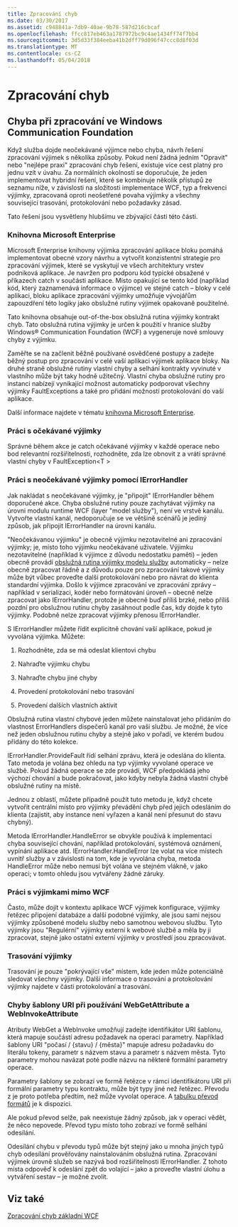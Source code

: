```yaml
---
title: Zpracování chyb
ms.date: 03/30/2017
ms.assetid: c948841a-7db9-40ae-9b78-587d216cbcaf
ms.openlocfilehash: ffcc817eb463a1787972bc9c4ae1434ff74f7bb4
ms.sourcegitcommit: 3d5d33f384eeba41b2dff79d096f47ccc8d8f03d
ms.translationtype: MT
ms.contentlocale: cs-CZ
ms.lasthandoff: 05/04/2018
---
```

# <a name="error-handling"></a>Zpracování chyb
## <a name="error-handling-in-windows-communication-foundation"></a>Chyba při zpracování ve Windows Communication Foundation  
 Když služba dojde neočekávané výjimce nebo chyba, návrh řešení zpracování výjimek s několika způsoby. Pokud není žádná jedním "Opravit" nebo "nejlépe praxi" zpracování chyb řešení, existuje více cest platný pro jednu vzít v úvahu. Za normálních okolností se doporučuje, že jeden implementovat hybridní řešení, které se kombinuje několik přístupů ze seznamu níže, v závislosti na složitosti implementace WCF, typ a frekvenci výjimky, zpracovaná oproti neošetřené povaha výjimky a všechny související trasování, protokolování nebo požadavky zásad.  
  
 Tato řešení jsou vysvětleny hlubšímu ve zbývající části této části.  
  
### <a name="the-microsoft-enterprise-library"></a>Knihovna Microsoft Enterprise  
 Microsoft Enterprise knihovny výjimka zpracování aplikace bloku pomáhá implementovat obecné vzory návrhu a vytvořit konzistentní strategie pro zpracování výjimek, které se vyskytují ve všech architektury vrstev podniková aplikace. Je navržen pro podporu kód typické obsažené v příkazech catch v součásti aplikace. Místo opakující se tento kód (například kód, který zaznamenává informace o výjimce) ve stejné catch – bloky v celé aplikaci, bloku aplikace zpracování výjimky umožňuje vývojářům zapouzdření této logiky jako obslužné rutiny výjimek opakovaně použitelné.  
  
 Tato knihovna obsahuje out-of-the-box obslužná rutina výjimky kontrakt chyb. Tato obslužná rutina výjimky je určen k použití v hranice služby Windows® Communication Foundation (WCF) a vygeneruje nové smlouvy chyby z výjimku.  
  
 Zaměřte se na začlenit běžně používané osvědčené postupy a zadejte běžný postup pro zpracování v celé vaší aplikaci výjimek aplikace bloky. Na druhé straně obslužné rutiny vlastní chyby a selhání kontrakty vyvinuté v vlastního může být taky hodně užitečný. Vlastní chyba obslužné rutiny pro instanci nabízejí vynikající možnost automaticky podporovat všechny výjimky FaultExceptions a také pro přidání možností protokolování do vaší aplikace.  
  
 Další informace najdete v tématu [knihovna Microsoft Enterprise](http://msdn.microsoft.com/library/ff632023.aspx).  
  
### <a name="dealing-with-expected-exceptions"></a>Práci s očekávané výjimky  
 Správné během akce je catch očekávané výjimky v každé operace nebo bod relevantní rozšiřitelnosti, rozhodněte, zda lze obnovit z a vrátí správné vlastní chyby v FaultException\<T >  
  
### <a name="dealing-with-unexpected-exceptions-using-an-ierrorhandler"></a>Práci s neočekávané výjimky pomocí IErrorHandler  
 Jak nakládat s neočekávané výjimky, je "připojit" IErrorHandler během doporučené akce. Chyba obslužné rutiny pouze zachytávat výjimky na úrovni modulu runtime WCF (layer "model služby"), není ve vrstvě kanálu. Vytvořte vlastní kanál, nedoporučuje se ve většině scénářů je jediný způsob, jak připojit IErrorHandler na úrovni kanálu.  
  
 "Neočekávanou výjimku" je obecně výjimku nezotavitelné ani zpracování výjimky; je, místo toho výjimku neočekávané uživatele. Výjimku nezotavitelné (například k výjimce z důvodu nedostatku paměti) – jeden obecně provádí [obslužná rutina výjimky modelu služby](http://msdn.microsoft.com/library/system.servicemodel.dispatcher.exceptionhandler.aspx) automaticky – nelze obecně zpracovat řádně a z důvodu pouze pro zpracování takové výjimky může být vůbec proveďte další protokolování nebo pro návrat do klienta standardní výjimka. Došlo k výjimce zpracování ve zpracování zprávy – například v serializaci, kodér nebo formátování úroveň – obecně nelze zpracovat jako IErrorHandler, protože je obecně buď příliš brzké, nebo příliš pozdní pro obslužnou rutinu chyby zasáhnout podle čas, kdy dojde k tyto výjimky. Podobně nelze zpracovat výjimky přenosu IErrorHandler.  
  
 S IErrorHandler můžete řídit explicitně chování vaší aplikace, pokud je vyvolána výjimka. Můžete:  
  
1.  Rozhodněte, zda se má odeslat klientovi chybu  
  
2.  Nahraďte výjimku chybu  
  
3.  Nahraďte chybu jiné chyby  
  
4.  Provedení protokolování nebo trasování  
  
5.  Provedení dalších vlastních aktivit  
  
 Obslužná rutina vlastní chybové jeden můžete nainstalovat jeho přidáním do vlastnost ErrorHandlers dispečerů kanál pro vaši službu.  Je možné, že více než jeden obslužnou rutinu chyby a stejně jako v pořadí, ve kterém budou přidány do této kolekce.  
  
 IErrorHandler.ProvideFault řídí selhání zprávu, která je odeslána do klienta. Tato metoda je volána bez ohledu na typ výjimky vyvolané operace ve službě. Pokud žádná operace se zde provádí, WCF předpokládá jeho výchozí chování a bude pokračovat, jako kdyby nebyla žádná vlastní chybě obslužné rutiny na místě.  
  
 Jednou z oblastí, můžete případně použít tuto metodu je, když chcete vytvořit centrální místo pro výjimky převádění chyb před jejich odesláním do klienta (zajistit, aby instance není vyřazen a kanál není přesunut do stavu chybný).  
  
 Metoda IErrorHandler.HandleError se obvykle používá k implementaci chyba související chování, například protokolování, systémová oznámení, vypínání aplikace atd. IErrorHandler.HandleError lze volat na více místech uvnitř služby a v závislosti na tom, kde je vyvolána chyba, metoda HandleError může nebo nemusí být volána ve stejném vlákně, v jako operaci; v tomto ohledu jsou vytvářeny žádné záruky.  
  
### <a name="dealing-with-exceptions-outside-wcf"></a>Práci s výjimkami mimo WCF  
 Často, může dojít v kontextu aplikace WCF výjimek konfigurace, výjimky řetězec připojení databáze a další podobné výjimky, ale jsou sami nejsou výjimky způsobené modelu služby nebo samotnou webovou službu. Tyto výjimky jsou "Regulérní" výjimky externí k webové službě a měla by ji zpracovat, stejně jako ostatní externí výjimky v prostředí jsou zpracovávat.  
  
### <a name="tracing-exceptions"></a>Trasování výjimky  
 Trasování je pouze "pokrývající vše" místem, kde jeden může potenciálně sledovat všechny výjimky. Další informace o trasování a protokolování výjimky najdete v části protokolování a trasování.  
  
### <a name="uri-template-errors-when-using-webgetattribute-and-webinvokeattribute"></a>Chyby šablony URI při používání WebGetAttribute a WebInvokeAttribute  
 Atributy WebGet a WebInvoke umožňují zadejte identifikátor URI šablonu, která mapuje součástí adresu požadavek na operaci parametry. Například šablony URI "počasí / {stavu} / {města}" mapuje adresu požadavku do literálu tokeny, parametr s názvem stavu a parametr s názvem města. Tyto parametry mohou navázat poté podle názvu na některé formální parametry operace.  
  
 Parametry šablony se zobrazí ve formě řetězce v rámci identifikátoru URI při formální parametry typu kontraktu, může být typy jiné než řetězec. Převodu z je proto potřeba předtím, než může vyvolat operace. A [tabulku převod formátů](http://msdn.microsoft.com/library/bb412172.aspx) je k dispozici.  
  
 Ale pokud převod selže, pak neexistuje žádný způsob, jak v operaci vědět, že něco nepovede. Převod typu místo toho zobrazí ve formě selhání odesílání.  
  
 Odesílání chybu v převodu typů může být stejný jako u mnoha jiných typů chyb odesílání prověřovány nainstalováním obslužná rutina. Zpracování výjimek úrovně služeb se nazývá bod rozšiřitelnosti IErrorHandler. Z tohoto místa odpověď k odeslání zpět do volající – jako a proveďte vlastní úlohu a vytváření sestav – je možné zvolit.  
  
## <a name="see-also"></a>Viz také  
 [Zpracování chyb základní WCF](http://msdn.microsoft.com/library/gg281715.aspx)

